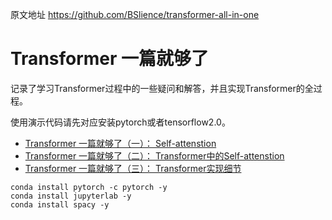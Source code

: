 原文地址 https://github.com/BSlience/transformer-all-in-one
# Transformer 一篇就够了

记录了学习Transformer过程中的一些疑问和解答，并且实现Transformer的全过程。

使用演示代码请先对应安装pytorch或者tensorflow2.0。

- [Transformer 一篇就够了（一）： Self-attenstion](https://zhuanlan.zhihu.com/p/345680792)
- [Transformer 一篇就够了（二）： Transformer中的Self-attenstion](https://zhuanlan.zhihu.com/p/347492368)
- [Transformer 一篇就够了（三）： Transformer实现细节](https://zhuanlan.zhihu.com/p/347709112)  
  
```
conda install pytorch -c pytorch -y
conda install jupyterlab -y
conda install spacy -y
```
